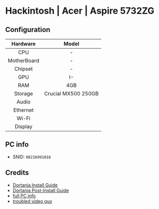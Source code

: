 # Hackintosh | Acer | Aspire 5732ZG

## Configuration
| Hardware | Model | 
| :---: | :---: |
| CPU | - | 
| MotherBoard | - |
| Chipset | -| 
| GPU | I- | 
| RAM | 4GB | 
| Storage | Crucial MX500 250GB | 
| Audio |  | 
| Ethernet |  | 
| Wi-Fi |  |
| Display |  | 


## PC info
- SNID: `00216991016`

## Credits
 - [Dortania Install Guide](https://dortania.github.io/OpenCore-Install-Guide/)
 - [Dortania Post-Install Guide](https://dortania.github.io/OpenCore-Post-Install/)
 - [full PC info](https://icecat.it/en/p/acer/lx.pmy02.008/notebook-portatili-Aspire+5732Z-443G32Mn-4555710.html)
 - [troubled video guy](https://www.youtube.com/watch?v=_4VfmPE21Uo)
